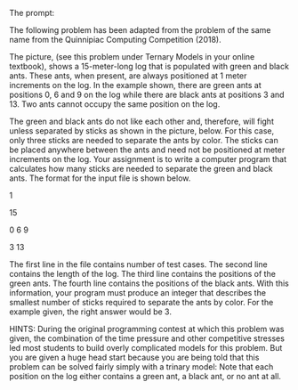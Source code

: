 The prompt: 

The following problem has been adapted from the problem of the same name from the Quinnipiac Computing Competition (2018).

The picture, (see this problem under Ternary Models in your online textbook), shows a 15-meter-long log that is populated with green and black ants. These ants, when present, are always positioned at 1 meter increments on the log. In the example shown, there are green ants at positions 0, 6 and 9 on the log while there are black ants at positions 3 and 13. Two ants cannot occupy the same position on the log.

The green and black ants do not like each other and, therefore, will fight unless separated by sticks as shown in the picture, below. For this case, only three sticks are needed to separate the ants by color. The sticks can be placed anywhere between the ants and need not be positioned at meter increments on the log.
Your assignment is to write a computer program that calculates how many sticks are needed to separate the green and black ants. The format for the input file is shown below.

1

15

0 6 9

3 13

The first line in the file contains number of test cases.
The second line contains the length of the log. The third line contains the positions of the green ants. The fourth line contains the positions of the black ants. With this information, your program must produce an integer that describes the smallest number of sticks required to separate the ants by color. For the example given, the right answer would be 3.

HINTS: During the original programming contest at which this problem was given, the combination of the time pressure and other competitive stresses led most students to build overly complicated models for this problem. But you are given a huge head start because you are being told that this problem can be solved fairly simply with a trinary model: Note that each position on the log either contains a green ant, a black ant, or no ant at all.
